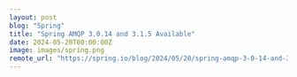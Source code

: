 ```yaml
---
layout: post
blog: "Spring"
title: "Spring AMQP 3.0.14 and 3.1.5 Available"
date: 2024-05-20T00:00:00Z
image: images/spring.png
remote_url: "https://spring.io/blog/2024/05/20/spring-amqp-3-0-14-and-3-1-5-available"
---
```

